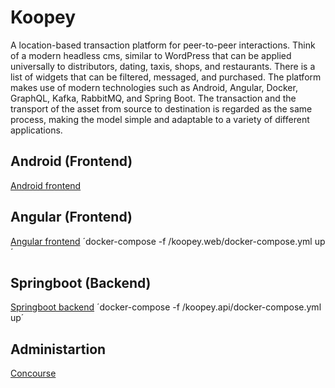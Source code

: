 # Koopey

A location-based transaction platform for peer-to-peer interactions. Think of a modern headless cms, similar to WordPress that can be applied universally to distributors, dating, taxis, shops, and restaurants. There is a list of widgets that can be filtered, messaged, and purchased. The platform makes use of modern technologies such as Android, Angular, Docker, GraphQL, Kafka, RabbitMQ, and  Spring Boot. The transaction and the transport of the asset from source to destination is regarded as the same process, making the model simple and adaptable to a variety of different applications. 

## Android (Frontend)
[Android frontend](koopey.android/readme.md)

## Angular (Frontend)
[Angular frontend](koopey.web/readme.md)
´docker-compose -f /koopey.web/docker-compose.yml up´

## Springboot (Backend)
[Springboot backend](koopey.api/readme.md)
´docker-compose -f /koopey.api/docker-compose.yml up´

## Administartion
[Concourse](khttp://192.168.1.140:8080/)